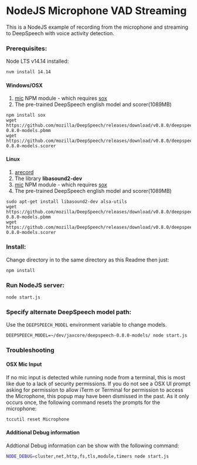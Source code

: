 # NodeJS Microphone VAD Streaming

This is a NodeJS example of recording from the microphone and streaming to
DeepSpeech with voice activity detection.

### Prerequisites:

Node LTS v14.14 installed:
```bash
nvm install 14.14
```

#### Windows/OSX

1. [mic](https://github.com/ashishbajaj99/mic) NPM module - which requires [sox](http://sox.sourceforge.net/)
1. The pre-trained DeepSpeech english model and scorer(1089MB)

```
npm install sox
wget https://github.com/mozilla/DeepSpeech/releases/download/v0.8.0/deepspeech-0.8.0-models.pbmm
wget https://github.com/mozilla/DeepSpeech/releases/download/v0.8.0/deepspeech-0.8.0-models.scorer
```

#### Linux

1. [arecord](http://alsa-project.org/)
1. The library **libasound2-dev**
1. [mic](https://github.com/ashishbajaj99/mic) NPM module - which requires [sox](http://sox.sourceforge.net/)
1. The pre-trained DeepSpeech english model and scorer(1089MB)

```
sudo apt-get install libasound2-dev alsa-utils
wget https://github.com/mozilla/DeepSpeech/releases/download/v0.8.0/deepspeech-0.8.0-models.pbmm
wget https://github.com/mozilla/DeepSpeech/releases/download/v0.8.0/deepspeech-0.8.0-models.scorer
```

### Install:

Change directory in to the same directory as this Readme then just:

```
npm install
```

### Run NodeJS server:

```
node start.js
```

### Specify alternate DeepSpeech model path:

Use the `DEEPSPEECH_MODEL` environment variable to change models.

```
DEEPSPEECH_MODEL=~/dev/jaxcore/deepspeech-0.8.0-models/ node start.js
```

### Troubleshooting

#### OSX Mic Input
If no mic input is detected while running node from a terminal, this is most like due to a lack of security permissions.
If you do not see a OSX UI prompt asking for permission to allow iTerm or Terminal for permission to access the Microphone, this popup may have been dismissed in the past. As it only occurs once, the following command resets the prompts for the microphone:

```bash
tccutil reset Microphone
```

#### Additional Debug information

Addtional Debug information can be show with the following command:

```bash
NODE_DEBUG=cluster,net,http,fs,tls,module,timers node start.js
```
